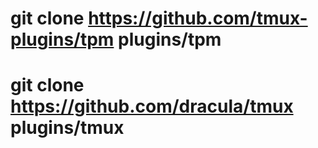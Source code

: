 # git clone https://github.com/tmux-plugins/tpm plugins/tpm
# git clone https://github.com/dracula/tmux plugins/tmux
